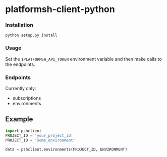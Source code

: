# platformsh-client-python


### Installation

```
python setup.py install
```

### Usage

Set the `$PLATFORMSH_API_TOKEN` environment variable and then make calls to the endpoints.


### Endpoints

Currently only:

- subscriptions
- environments


## Example

```python
import pshclient
PROJECT_ID = 'your_project_id'
PROJECT_ID = 'some_environment'

data = pshclient.environments(PROJECT_ID, ENVIRONMENT)
```
